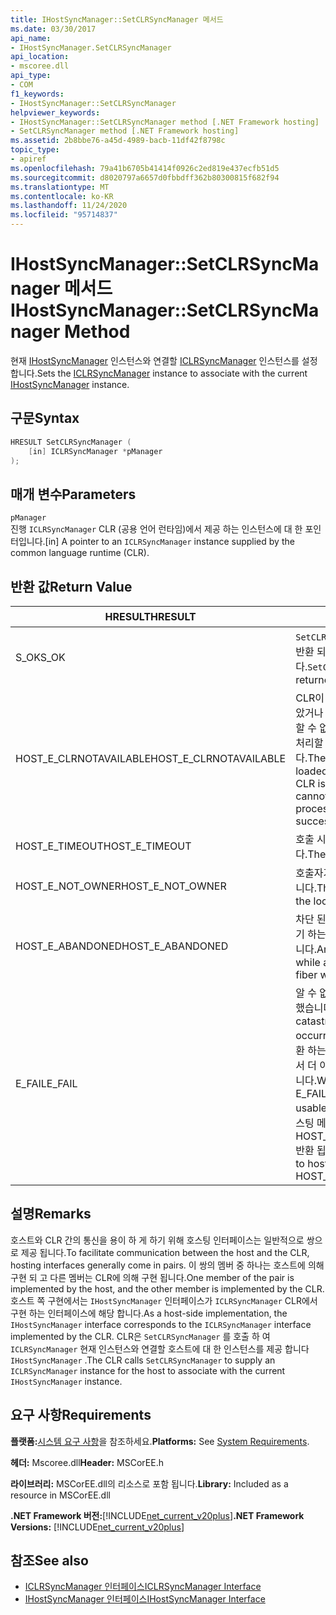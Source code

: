 ```yaml
---
title: IHostSyncManager::SetCLRSyncManager 메서드
ms.date: 03/30/2017
api_name:
- IHostSyncManager.SetCLRSyncManager
api_location:
- mscoree.dll
api_type:
- COM
f1_keywords:
- IHostSyncManager::SetCLRSyncManager
helpviewer_keywords:
- IHostSyncManager::SetCLRSyncManager method [.NET Framework hosting]
- SetCLRSyncManager method [.NET Framework hosting]
ms.assetid: 2b8bbe76-a45d-4989-bacb-11df42f8798c
topic_type:
- apiref
ms.openlocfilehash: 79a41b6705b41414f0926c2ed819e437ecfb51d5
ms.sourcegitcommit: d8020797a6657d0fbbdff362b80300815f682f94
ms.translationtype: MT
ms.contentlocale: ko-KR
ms.lasthandoff: 11/24/2020
ms.locfileid: "95714837"
---
```

# <a name="ihostsyncmanagersetclrsyncmanager-method"></a><span data-ttu-id="a2aea-102">IHostSyncManager::SetCLRSyncManager 메서드</span><span class="sxs-lookup"><span data-stu-id="a2aea-102">IHostSyncManager::SetCLRSyncManager Method</span></span>

<span data-ttu-id="a2aea-103">현재 [IHostSyncManager](ihostsyncmanager-interface.md) 인스턴스와 연결할 [ICLRSyncManager](iclrsyncmanager-interface.md) 인스턴스를 설정 합니다.</span><span class="sxs-lookup"><span data-stu-id="a2aea-103">Sets the [ICLRSyncManager](iclrsyncmanager-interface.md) instance to associate with the current [IHostSyncManager](ihostsyncmanager-interface.md) instance.</span></span>  
  
## <a name="syntax"></a><span data-ttu-id="a2aea-104">구문</span><span class="sxs-lookup"><span data-stu-id="a2aea-104">Syntax</span></span>  
  
```cpp  
HRESULT SetCLRSyncManager (  
    [in] ICLRSyncManager *pManager  
);  
```  
  
## <a name="parameters"></a><span data-ttu-id="a2aea-105">매개 변수</span><span class="sxs-lookup"><span data-stu-id="a2aea-105">Parameters</span></span>  

 `pManager`  
 <span data-ttu-id="a2aea-106">진행 `ICLRSyncManager` CLR (공용 언어 런타임)에서 제공 하는 인스턴스에 대 한 포인터입니다.</span><span class="sxs-lookup"><span data-stu-id="a2aea-106">[in] A pointer to an `ICLRSyncManager` instance supplied by the common language runtime (CLR).</span></span>  
  
## <a name="return-value"></a><span data-ttu-id="a2aea-107">반환 값</span><span class="sxs-lookup"><span data-stu-id="a2aea-107">Return Value</span></span>  
  
|<span data-ttu-id="a2aea-108">HRESULT</span><span class="sxs-lookup"><span data-stu-id="a2aea-108">HRESULT</span></span>|<span data-ttu-id="a2aea-109">설명</span><span class="sxs-lookup"><span data-stu-id="a2aea-109">Description</span></span>|  
|-------------|-----------------|  
|<span data-ttu-id="a2aea-110">S_OK</span><span class="sxs-lookup"><span data-stu-id="a2aea-110">S_OK</span></span>|<span data-ttu-id="a2aea-111">`SetCLRSyncManager` 성공적으로 반환 되었습니다.</span><span class="sxs-lookup"><span data-stu-id="a2aea-111">`SetCLRSyncManager` returned successfully.</span></span>|  
|<span data-ttu-id="a2aea-112">HOST_E_CLRNOTAVAILABLE</span><span class="sxs-lookup"><span data-stu-id="a2aea-112">HOST_E_CLRNOTAVAILABLE</span></span>|<span data-ttu-id="a2aea-113">CLR이 프로세스에 로드 되지 않았거나 CLR이 관리 코드를 실행할 수 없거나 호출을 성공적으로 처리할 수 없는 상태에 있습니다.</span><span class="sxs-lookup"><span data-stu-id="a2aea-113">The CLR has not been loaded into a process, or the CLR is in a state in which it cannot run managed code or process the call successfully.</span></span>|  
|<span data-ttu-id="a2aea-114">HOST_E_TIMEOUT</span><span class="sxs-lookup"><span data-stu-id="a2aea-114">HOST_E_TIMEOUT</span></span>|<span data-ttu-id="a2aea-115">호출 시간이 초과 되었습니다.</span><span class="sxs-lookup"><span data-stu-id="a2aea-115">The call timed out.</span></span>|  
|<span data-ttu-id="a2aea-116">HOST_E_NOT_OWNER</span><span class="sxs-lookup"><span data-stu-id="a2aea-116">HOST_E_NOT_OWNER</span></span>|<span data-ttu-id="a2aea-117">호출자가 잠금을 소유 하지 않습니다.</span><span class="sxs-lookup"><span data-stu-id="a2aea-117">The caller does not own the lock.</span></span>|  
|<span data-ttu-id="a2aea-118">HOST_E_ABANDONED</span><span class="sxs-lookup"><span data-stu-id="a2aea-118">HOST_E_ABANDONED</span></span>|<span data-ttu-id="a2aea-119">차단 된 스레드나 파이버에서 대기 하는 동안 이벤트를 취소 했습니다.</span><span class="sxs-lookup"><span data-stu-id="a2aea-119">An event was canceled while a blocked thread or fiber was waiting on it.</span></span>|  
|<span data-ttu-id="a2aea-120">E_FAIL</span><span class="sxs-lookup"><span data-stu-id="a2aea-120">E_FAIL</span></span>|<span data-ttu-id="a2aea-121">알 수 없는 치명적인 오류가 발생 했습니다.</span><span class="sxs-lookup"><span data-stu-id="a2aea-121">An unknown catastrophic failure occurred.</span></span> <span data-ttu-id="a2aea-122">메서드가 E_FAIL 반환 하는 경우 해당 프로세스 내에서 더 이상 CLR을 사용할 수 없습니다.</span><span class="sxs-lookup"><span data-stu-id="a2aea-122">When a method returns E_FAIL, the CLR is no longer usable within the process.</span></span> <span data-ttu-id="a2aea-123">호스팅 메서드를 이후에 호출 하면 HOST_E_CLRNOTAVAILABLE 반환 됩니다.</span><span class="sxs-lookup"><span data-stu-id="a2aea-123">Subsequent calls to hosting methods return HOST_E_CLRNOTAVAILABLE.</span></span>|  
  
## <a name="remarks"></a><span data-ttu-id="a2aea-124">설명</span><span class="sxs-lookup"><span data-stu-id="a2aea-124">Remarks</span></span>  

 <span data-ttu-id="a2aea-125">호스트와 CLR 간의 통신을 용이 하 게 하기 위해 호스팅 인터페이스는 일반적으로 쌍으로 제공 됩니다.</span><span class="sxs-lookup"><span data-stu-id="a2aea-125">To facilitate communication between the host and the CLR, hosting interfaces generally come in pairs.</span></span> <span data-ttu-id="a2aea-126">이 쌍의 멤버 중 하나는 호스트에 의해 구현 되 고 다른 멤버는 CLR에 의해 구현 됩니다.</span><span class="sxs-lookup"><span data-stu-id="a2aea-126">One member of the pair is implemented by the host, and the other member is implemented by the CLR.</span></span> <span data-ttu-id="a2aea-127">호스트 쪽 구현에서는 `IHostSyncManager` 인터페이스가 `ICLRSyncManager` CLR에서 구현 하는 인터페이스에 해당 합니다.</span><span class="sxs-lookup"><span data-stu-id="a2aea-127">As a host-side implementation, the `IHostSyncManager` interface corresponds to the `ICLRSyncManager` interface implemented by the CLR.</span></span> <span data-ttu-id="a2aea-128">CLR은 `SetCLRSyncManager` 를 호출 하 여 `ICLRSyncManager` 현재 인스턴스와 연결할 호스트에 대 한 인스턴스를 제공 합니다 `IHostSyncManager` .</span><span class="sxs-lookup"><span data-stu-id="a2aea-128">The CLR calls `SetCLRSyncManager` to supply an `ICLRSyncManager` instance for the host to associate with the current `IHostSyncManager` instance.</span></span>  
  
## <a name="requirements"></a><span data-ttu-id="a2aea-129">요구 사항</span><span class="sxs-lookup"><span data-stu-id="a2aea-129">Requirements</span></span>  

 <span data-ttu-id="a2aea-130">**플랫폼:**[시스템 요구 사항](../../get-started/system-requirements.md)을 참조하세요.</span><span class="sxs-lookup"><span data-stu-id="a2aea-130">**Platforms:** See [System Requirements](../../get-started/system-requirements.md).</span></span>  
  
 <span data-ttu-id="a2aea-131">**헤더:** Mscoree.dll</span><span class="sxs-lookup"><span data-stu-id="a2aea-131">**Header:** MSCorEE.h</span></span>  
  
 <span data-ttu-id="a2aea-132">**라이브러리:** MSCorEE.dll의 리소스로 포함 됩니다.</span><span class="sxs-lookup"><span data-stu-id="a2aea-132">**Library:** Included as a resource in MSCorEE.dll</span></span>  
  
 <span data-ttu-id="a2aea-133">**.NET Framework 버전:**[!INCLUDE[net_current_v20plus](../../../../includes/net-current-v20plus-md.md)]</span><span class="sxs-lookup"><span data-stu-id="a2aea-133">**.NET Framework Versions:** [!INCLUDE[net_current_v20plus](../../../../includes/net-current-v20plus-md.md)]</span></span>  
  
## <a name="see-also"></a><span data-ttu-id="a2aea-134">참조</span><span class="sxs-lookup"><span data-stu-id="a2aea-134">See also</span></span>

- [<span data-ttu-id="a2aea-135">ICLRSyncManager 인터페이스</span><span class="sxs-lookup"><span data-stu-id="a2aea-135">ICLRSyncManager Interface</span></span>](iclrsyncmanager-interface.md)
- [<span data-ttu-id="a2aea-136">IHostSyncManager 인터페이스</span><span class="sxs-lookup"><span data-stu-id="a2aea-136">IHostSyncManager Interface</span></span>](ihostsyncmanager-interface.md)
